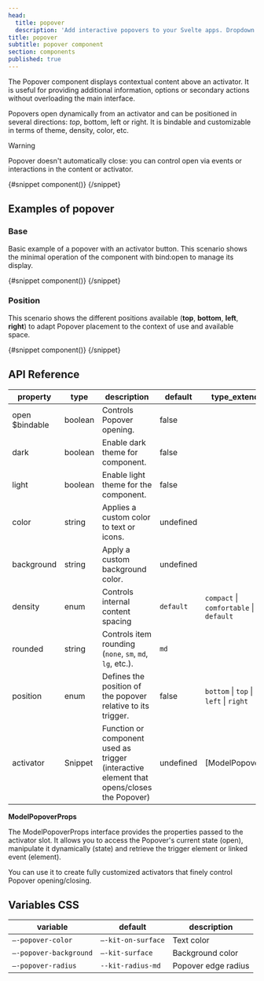 ```yaml
---
head:
  title: popover
  description: 'Add interactive popovers to your Svelte apps. Dropdown and Tooltip merge with rich content and fine-grained event management'
title: popover
subtitle: popover component
section: components
published: true
---
```


<script>
    import { Sandbox } from '$lib/components/index.js';
    // components
    import PopoverBase from "$lib/components/docs/popover/popover-base.svelte";
    import PopoverBaseCode from "$lib/components/docs/popover/popover-base.svelte?raw";
    import PopoverPosition from "$lib/components/docs/popover/popover-position.svelte";
    import PopoverPositionCode from "$lib/components/docs/popover/popover-position.svelte?raw";
</script>

The Popover component displays contextual content above an activator. It is useful for providing additional information, options or secondary actions without overloading the main interface.

Popovers open dynamically from an activator and can be positioned in several directions: _top_, bottom, left or right. It is bindable and customizable in terms of theme, density, color, etc.

> [!WARNING]
> Popover doesn't automatically close: you can control open via events or interactions in the content or activator.

<Sandbox name="popover-sandbox" code={PopoverBaseCode} presentation>
	{#snippet component()}
		<PopoverBase/>
	{/snippet}
</Sandbox>

## Examples of popover

### Base

Basic example of a popover with an activator button. This scenario shows the minimal operation of the component with bind:open to manage its display.

<Sandbox name="popover-base-sandbox" code={PopoverBaseCode}>
	{#snippet component()}
		<PopoverBase/>
	{/snippet}
</Sandbox>

### Position

This scenario shows the different positions available (**top**, **bottom**, **left**, **right**) to adapt Popover placement to the context of use and available space.

<Sandbox name="popover-position-sandbox" code={PopoverPositionCode}>
	{#snippet component()}
		<PopoverPosition/>
	{/snippet}
</Sandbox>

## API Reference

| property       | type    | description                                                                               | default   | type_extend                             |
| -------------- | ------- | ----------------------------------------------------------------------------------------- | --------- | --------------------------------------- |
| open $bindable | boolean | Controls Popover opening.                                                                 | false     |                                         |
| dark           | boolean | Enable dark theme for component.                                                          | false     |                                         |
| light          | boolean | Enable light theme for the component.                                                     | false     |                                         |
| color          | string  | Applies a custom color to text or icons.                                                  | undefined |                                         |
| background     | string  | Apply a custom background color.                                                          | undefined |                                         |
| density        | enum    | Controls internal content spacing                                                         | `default` | `compact` \| `comfortable` \| `default` |
| rounded        | string  | Controls item rounding (`none`, `sm`, `md`, `lg`, etc.).                                  | `md`      |                                         |
| position       | enum    | Defines the position of the popover relative to its trigger.                              | false     | `bottom` \| `top` \| `left` \| `right`  |
| activator      | Snippet | Function or component used as trigger (interactive element that opens/closes the Popover) | undefined | [ModelPopover]                          |

**ModelPopoverProps**

The ModelPopoverProps interface provides the properties passed to the activator slot. It allows you to access the Popover's current state (open), manipulate it dynamically (state) and retrieve the trigger element or linked event (element).

You can use it to create fully customized activators that finely control Popover opening/closing.

## Variables CSS

| variable               | default            | description         |
| ---------------------- | ------------------ | ------------------- |
| `–-popover-color`      | `–-kit-on-surface` | Text color          |
| `–-popover-background` | `–-kit-surface`    | Background color    |
| `–-popover-radius`     | `--kit-radius-md`  | Popover edge radius |
